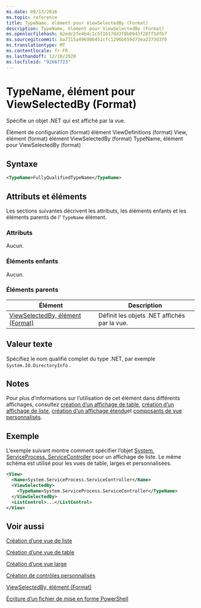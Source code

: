 ```yaml
---
ms.date: 09/13/2016
ms.topic: reference
title: TypeName, élément pour ViewSelectedBy (Format)
description: TypeName, élément pour ViewSelectedBy (Format)
ms.openlocfilehash: 62edc2fe4b4c1c5f1b17dd2f8b0943f28ff5dfb7
ms.sourcegitcommit: ba7315a496986451cfc1296b659d73ea2373d3f0
ms.translationtype: MT
ms.contentlocale: fr-FR
ms.lasthandoff: 12/10/2020
ms.locfileid: "92667723"
---
```

# <a name="typename-element-for-viewselectedby-format"></a>TypeName, élément pour ViewSelectedBy (Format)

Spécifie un objet .NET qui est affiché par la vue.

Élément de configuration (format) élément ViewDefinitions (format) View, élément (format) élément ViewSelectedBy (format) TypeName, élément pour ViewSelectedBy (format)

## <a name="syntax"></a>Syntaxe

```xml
<TypeName>FullyQualifiedTypeName</TypeName>
```

## <a name="attributes-and-elements"></a>Attributs et éléments

Les sections suivantes décrivent les attributs, les éléments enfants et les éléments parents de l' `TypeName` élément.

### <a name="attributes"></a>Attributs

Aucun.

### <a name="child-elements"></a>Éléments enfants

Aucun.

### <a name="parent-elements"></a>Éléments parents

|Élément|Description|
|-------------|-----------------|
|[ViewSelectedBy, élément (Format)](./viewselectedby-element-format.md)|Définit les objets .NET affichés par la vue.|

## <a name="text-value"></a>Valeur texte

Spécifiez le nom qualifié complet du type .NET, par exemple `System.IO.DirectoryInfo` .

## <a name="remarks"></a>Notes

Pour plus d’informations sur l’utilisation de cet élément dans différents affichages, consultez [création d’un affichage de table](./creating-a-table-view.md), [création d’un affichage de liste](./creating-a-list-view.md), [création d’un affichage étendu](./creating-a-wide-view.md)et [composants de vue personnalisés](./creating-custom-controls.md).

## <a name="example"></a>Exemple

L’exemple suivant montre comment spécifier l’objet [System. ServiceProcess. ServiceController](/dotnet/api/System.ServiceProcess.ServiceController) pour un affichage de liste. Le même schéma est utilisé pour les vues de table, larges et personnalisées.

```xml
<View>
  <Name>System.ServiceProcess.ServiceController</Name>
  <ViewSelectedBy>
    <TypeName>System.ServiceProcess.ServiceController</TypeName>
  </ViewSelectedBy>
  <ListControl>...</ListControl>
</View>
```

## <a name="see-also"></a>Voir aussi

[Création d’une vue de liste](./creating-a-list-view.md)

[Création d’une vue de table](./creating-a-table-view.md)

[Création d’une vue large](./creating-a-wide-view.md)

[Création de contrôles personnalisés](./creating-custom-controls.md)

[ViewSelectedBy, élément (Format)](./viewselectedby-element-format.md)

[Écriture d’un fichier de mise en forme PowerShell](./writing-a-powershell-formatting-file.md)
